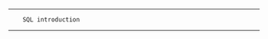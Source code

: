 -----------------------------------------------------
		SQL introduction
-----------------------------------------------------